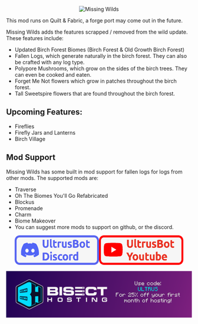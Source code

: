 <p style="text-align: center"><img src="https://raw.githubusercontent.com/UltrusBot/missing-wilds/master/images/missing-wilds.png" alt="Missing Wilds" width="853" height="361" /></p>
This mod runs on Quilt & Fabric, a forge port may come out in the future.

Missing Wilds adds the features scrapped / removed from the wild update. These features include:
- Updated Birch Forest Biomes (Birch Forest & Old Growth Birch Forest)
- Fallen Logs, which generate naturally in the birch forest. They can also be crafted with any log type.
- Polypore Mushrooms, which grow on the sides of the birch trees. They can even be cooked and eaten.
- Forget Me Not flowers which grow in patches throughout the birch forest.
- Tall Sweetspire flowers that are found throughout the birch forest.

## Upcoming Features:
- Fireflies
- Firefly Jars and Lanterns
- Birch Village

## Mod Support
Missing Wilds has some built in mod support for fallen logs for logs from other mods. The supported mods are:
- Traverse
- Oh The Biomes You'll Go Refabricated
- Blockus
- Promenade
- Charm
- Biome Makeover
- You can suggest more mods to support on github, or the discord.

<div style="text-align: center"><p><a href="https://discord.gg/zUFbbVVjbB"><img src="https://github.com/UltrusBot/Images/blob/main/discord.png?raw=true" alt="discord.gg/zUFbbVVjbB" width="229" height="80" /></a><a href="https://www.youtube.com/c/UltrusBot"><img src="https://github.com/UltrusBot/Images/blob/main/youtube.png?raw=true" alt="https://www.youtube.com/c/UltrusBot" width="229" height="80" /></a></p></div>
<p style="text-align: center"><a href="https://bisecthosting.com/Ultrus"><img src="https://github.com/UltrusBot/Images/blob/main/bisect_banner.png?raw=true" alt="BisectHostingCode: Ultrus"/></a></p>